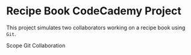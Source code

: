 # Recipe Book CodeCademy Project

This project simulates two collaborators working on a recipe book using `Git`.

Scope
Git Collaboration
